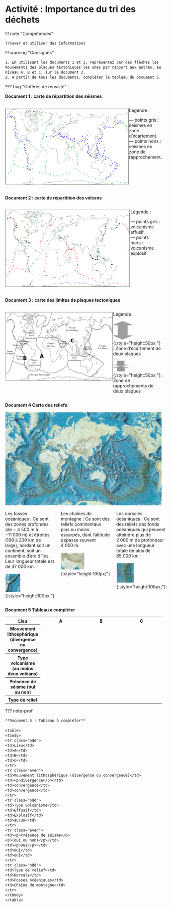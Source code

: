 # Activité : Importance du tri des déchets

!!! note "Compétences"

    Trouver et utiliser des informations 
 

!!! warning "Consignes"

    1. En utilisant les documents 1 et 3, représentez par des flèches les mouvements des plaques tectoniques les unes par rapport aux autres, au niveau A, B et C, sur le document 3.
    2. À partir de tous les documents, compléter le tableau du document 5.
    
??? bug "Critères de réussite"
    - 


**Document 1 : carte de répartition des séismes**

<div markdown style="display:flex; flex-direction:row;">

<div markdown style="flex: 4 1 0;">

![](Pictures/carteSeismes.png)

</div>

<div markdown style="flex: 1 1 0;">

Légende :

— points gris : séismes en zone d’écartement.
— points noirs : séismes en zone de rapprochement.

</div></div>

**Document 2 : carte de répartition des volcans**

<div markdown style="display:flex; flex-direction:row;">

<div markdown style="flex: 4 1 0;">

![](Pictures/carteVolcans.png)

</div>

<div markdown style="flex: 1 1 0;">

Légende :

— points gris : volcanisme effusif.
— points noirs : volcanisme explosif.

</div></div>


**Document 3 : carte des limites de plaques tectoniques**

<div markdown style="display:flex; flex-direction:row;">

<div markdown style="flex: 4 1 0;">

![](Pictures/carteTerreACompleter.png)


</div>

<div markdown style="flex: 1 1 0;">


Légende :

![](Pictures/flechesDivergence.png){:style="height:50px;"} : Zone d’écartement de deux plaques

![](Pictures/flechesConvergence.png){:style="height:50px;"}: Zone de rapprochements de deux plaques

</div></div>

**Document 4 Carte des reliefs.**




![](Pictures/carteReliefs.png)

<div markdown style="display:flex; flex-direction:row;">

<div markdown style="flex: 1 1 0;padding-right:20px;">
Les fosses océaniques : Ce sont des zones profondes (de − 4 500 m à
−11 000 m) et étroites (100 à 200 km de large), bordant soit un
continent, soit un ensemble d’arc d’îles. Leur longueur totale est de
37 000 km.

![](Pictures/imageSubduction.png){:style="height:100px;"}
</div>
<div markdown style="flex: 1 1 0;padding-right:20px;">
Les chaînes de montagne : Ce sont des reliefs continentaux plus ou moins
escarpés, dont l’altitude dépasse souvent 4 000 m.

![](Pictures/imageMontagne.png){:style="height:100px;"}
</div>
<div markdown style="flex: 1 1 0;">
Les dorsales océaniques : Ce sont des reliefs des fonds océaniques qui
peuvent atteindre plus de 2 000 m de profondeur avec une longueur totale
de plus de 65 000 km.

![](Pictures/imageDorsale.png){:style="height:100px;"}:

</div>

</div>

**Document 5 Tableau à compléter**

<table>
<tbody>
<tr class="odd">
<th >Lieu</th>
<th>A</th>
<th>B</th>
<th>C</th>
</tr>
<tr class="even">
<th>Mouvement lithosphérique (divergence ou convergence)</th>
<td style="width: 200px;"></td>
<td style="width: 200px;"></td>
<td style="width: 200px;"></td>

</tr>
<tr class="odd">
<th>Type volcanisme (au moins deux volcans)</th>
<td></td>
<td></td>
<td></td>
</tr>
<tr class="even">
<th>Présence de séisme (oui ou non)</th>
<td></td>
<td></td>
<td></td>
</tr>
<tr class="odd">
<th>Type de relief</th>
<td></td>
<td></td>
<td></td>
</tr>
</tbody>
</table>

??? note-prof

    **Document 5 : Tableau à compléter**

    <table>
    <tbody>
    <tr class="odd">
    <td>Lieu</td>
    <td>A</td>
    <td>B</td>
    <td>C</td>
    </tr>
    <tr class="even">
    <td>Mouvement lithosphérique (divergence ou convergence)</td>
    <td><p>divergence</p></td>
    <td>convergence</td>
    <td>convergence</td>
    </tr>
    <tr class="odd">
    <td>Type volcanisme</td>
    <td>Effusif</td>
    <td>Explosif</td>
    <td>aucun</td>
    </tr>
    <tr class="even">
    <td><p>Présence de séisme</p>
    <p>(oui ou non)</p></td>
    <td><p>Oui</p></td>
    <td>Oui</td>
    <td>oui</td>
    </tr>
    <tr class="odd">
    <td>Type de relief</td>
    <td>Dorsale</td>
    <td>Fosses océaniques</td>
    <td>Chaîne de montagne</td>
    </tr>
    </tbody>
    </table>




